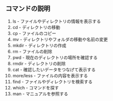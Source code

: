 ## コマンドの説明

1. ls - ファイルやディレクトリの情報を表示する
1. cd - ディレクトリの移動
1. cp - ファイルのコピー
1. mv - ディレクトリやフォルダの移動や名前の変更
1. mkdir - ディレクトリの作成 
1. rm - ファイルの削除
1. pwd - 現在のディレクトリの場所を確認する
1. rmdir - ディレクトリの削除
1. cat - 確認したいデータをつなげて表示する　
1. more/less - ファイルの内容を表示する
1. find - ファイルやディレクトリを検索する
1. which - コマンドを探す
1. man - マニュアルを参照する
